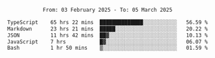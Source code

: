 <div align="center">
<p style="text-align: center;">
<!--START_SECTION:waka-->

```txt
From: 03 February 2025 - To: 05 March 2025

TypeScript    65 hrs 22 mins  ██████████████░░░░░░░░░░░   56.59 %
Markdown      23 hrs 21 mins  █████░░░░░░░░░░░░░░░░░░░░   20.22 %
JSON          11 hrs 42 mins  ██▓░░░░░░░░░░░░░░░░░░░░░░   10.13 %
JavaScript    7 hrs           █▓░░░░░░░░░░░░░░░░░░░░░░░   06.07 %
Bash          1 hr 50 mins    ▒░░░░░░░░░░░░░░░░░░░░░░░░   01.59 %
```

<!--END_SECTION:waka-->
</p>
</div>
